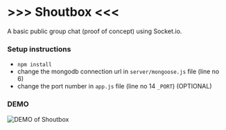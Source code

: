 # >>> Shoutbox <<<
A basic public group chat (proof of concept) using Socket.io.

### Setup instructions
- `npm install`
- change the mongodb connection url in `server/mongoose.js` file (line no 6)
- change the port number in `app.js` file (line no 14 `_PORT`) (OPTIONAL)

### DEMO
![DEMO of Shoutbox](/shoutbox.gif?raw=true)
